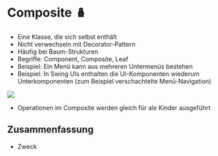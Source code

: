 
# Composite 🪆

- Eine Klasse, die sich selbst enthält
- Nicht verwechseln mit Decorator-Pattern
- Häufig bei Baum-Strukturen
- Begriffe: Component, Composite, Leaf 
- Beispiel: Ein Menü kann aus mehreren Untermenüs bestehen
- Beispiel: In Swing UIs enthalten die UI-Komponenten wiederum Unterkomponenten (zum Beispiel verschachtelte Menü-Navigation)

![][image-1]

- Operationen im Composite werden gleich für ale Kinder ausgeführt

## Zusammenfassung
- Zweck

[image-1]:	assets/DraggedImage.png